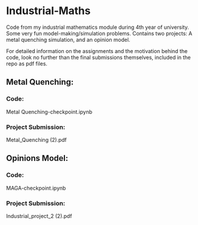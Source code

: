 # Industrial-Maths
Code from my industrial mathematics module during 4th year of university. Some very fun model-making/simulation problems. Contains two projects: A metal quenching simulation, and an opinion model.

For detailed information on the assignments and the motivation behind the code, look no further than the final submissions themselves, included in the repo as pdf files.

## Metal Quenching:
### Code: 
Metal Quenching-checkpoint.ipynb
### Project Submission: 
Metal_Quenching (2).pdf

## Opinions Model:
### Code: 
MAGA-checkpoint.ipynb
### Project Submission: 
Industrial_project_2 (2).pdf

